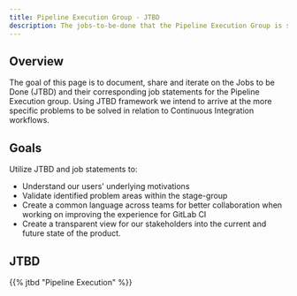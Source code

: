 ```yaml
---
title: Pipeline Execution Group - JTBD
description: The jobs-to-be-done that the Pipeline Execution Group is solving for.
---
```


## Overview

The goal of this page is to document, share and iterate on the Jobs to be Done (JTBD) and their corresponding job statements for the Pipeline Execution group. Using JTBD framework we intend to arrive at the more specific problems to be solved in relation to Continuous Integration workflows.

## Goals

Utilize JTBD and job statements to:

- Understand our users' underlying motivations
- Validate identified problem areas within the stage-group
- Create a common language across teams for better collaboration when working on improving the experience for GitLab CI
- Create a transparent view for our stakeholders into the current and future state of the product.

## JTBD

{{% jtbd "Pipeline Execution" %}}

